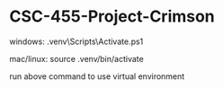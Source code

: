 # CSC-455-Project-Crimson

windows: .venv\Scripts\Activate.ps1

mac/linux: source .venv/bin/activate

run above command to use virtual environment
